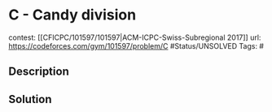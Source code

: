 # C - Candy division

contest: [[CFICPC/101597/101597|ACM-ICPC-Swiss-Subregional 2017]]
url: https://codeforces.com/gym/101597/problem/C
#Status/UNSOLVED
Tags: #

## Description

## Solution

